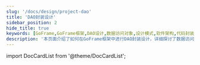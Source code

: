 ```yaml
---
slug: '/docs/design/project-dao'
title: 'DAO封装设计'
sidebar_position: 2
hide_title: true
keywords: [GoFrame,GoFrame框架,DAO设计,数据访问对象,设计模式,软件架构,代码封装,数据库操作,开发最佳实践,系统设计]
description: '本页面介绍了如何在GoFrame框架中进行DAO封装设计，详细探讨了数据访问对象设计的各种模式和方法，帮助开发者实现高效的代码封装和数据库操作，提升软件架构的模块化和可维护性。'
---
```


import DocCardList from '@theme/DocCardList';

<DocCardList />